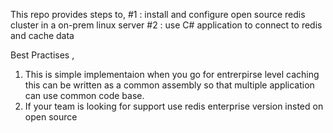 This repo provides steps to,
#1 : install and configure open source redis cluster in a on-prem linux server
#2 : use C# application to connect to redis and cache data 


Best Practises ,
1. This is simple implementaion when you go for entrerpirse level caching this can be written as a common assembly so that multiple application can use common code base.
2. If your team is looking for support use redis enterprise version insted on open source
   

